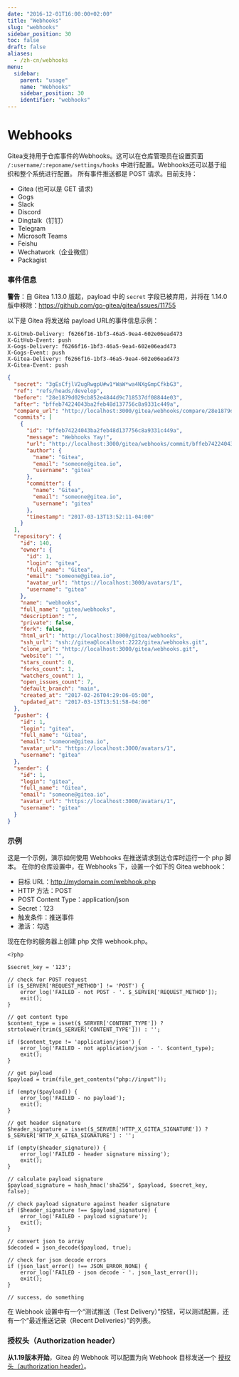 ```yaml
---
date: "2016-12-01T16:00:00+02:00"
title: "Webhooks"
slug: "webhooks"
sidebar_position: 30
toc: false
draft: false
aliases:
  - /zh-cn/webhooks
menu:
  sidebar:
    parent: "usage"
    name: "Webhooks"
    sidebar_position: 30
    identifier: "webhooks"
---
```


# Webhooks

Gitea支持用于仓库事件的Webhooks。这可以在仓库管理员在设置页面 `/:username/:reponame/settings/hooks` 中进行配置。Webhooks还可以基于组织和整个系统进行配置。
所有事件推送都是 POST 请求。目前支持：

- Gitea (也可以是 GET 请求)
- Gogs
- Slack
- Discord
- Dingtalk（钉钉）
- Telegram
- Microsoft Teams
- Feishu
- Wechatwork（企业微信）
- Packagist

### 事件信息

**警告**：自 Gitea 1.13.0 版起，payload 中的 `secret` 字段已被弃用，并将在 1.14.0 版中移除：https://github.com/go-gitea/gitea/issues/11755

以下是 Gitea 将发送给 payload URL的事件信息示例：

```
X-GitHub-Delivery: f6266f16-1bf3-46a5-9ea4-602e06ead473
X-GitHub-Event: push
X-Gogs-Delivery: f6266f16-1bf3-46a5-9ea4-602e06ead473
X-Gogs-Event: push
X-Gitea-Delivery: f6266f16-1bf3-46a5-9ea4-602e06ead473
X-Gitea-Event: push
```

```json
{
  "secret": "3gEsCfjlV2ugRwgpU#w1*WaW*wa4NXgGmpCfkbG3",
  "ref": "refs/heads/develop",
  "before": "28e1879d029cb852e4844d9c718537df08844e03",
  "after": "bffeb74224043ba2feb48d137756c8a9331c449a",
  "compare_url": "http://localhost:3000/gitea/webhooks/compare/28e1879d029cb852e4844d9c718537df08844e03...bffeb74224043ba2feb48d137756c8a9331c449a",
  "commits": [
    {
      "id": "bffeb74224043ba2feb48d137756c8a9331c449a",
      "message": "Webhooks Yay!",
      "url": "http://localhost:3000/gitea/webhooks/commit/bffeb74224043ba2feb48d137756c8a9331c449a",
      "author": {
        "name": "Gitea",
        "email": "someone@gitea.io",
        "username": "gitea"
      },
      "committer": {
        "name": "Gitea",
        "email": "someone@gitea.io",
        "username": "gitea"
      },
      "timestamp": "2017-03-13T13:52:11-04:00"
    }
  ],
  "repository": {
    "id": 140,
    "owner": {
      "id": 1,
      "login": "gitea",
      "full_name": "Gitea",
      "email": "someone@gitea.io",
      "avatar_url": "https://localhost:3000/avatars/1",
      "username": "gitea"
    },
    "name": "webhooks",
    "full_name": "gitea/webhooks",
    "description": "",
    "private": false,
    "fork": false,
    "html_url": "http://localhost:3000/gitea/webhooks",
    "ssh_url": "ssh://gitea@localhost:2222/gitea/webhooks.git",
    "clone_url": "http://localhost:3000/gitea/webhooks.git",
    "website": "",
    "stars_count": 0,
    "forks_count": 1,
    "watchers_count": 1,
    "open_issues_count": 7,
    "default_branch": "main",
    "created_at": "2017-02-26T04:29:06-05:00",
    "updated_at": "2017-03-13T13:51:58-04:00"
  },
  "pusher": {
    "id": 1,
    "login": "gitea",
    "full_name": "Gitea",
    "email": "someone@gitea.io",
    "avatar_url": "https://localhost:3000/avatars/1",
    "username": "gitea"
  },
  "sender": {
    "id": 1,
    "login": "gitea",
    "full_name": "Gitea",
    "email": "someone@gitea.io",
    "avatar_url": "https://localhost:3000/avatars/1",
    "username": "gitea"
  }
}
```

### 示例

这是一个示例，演示如何使用 Webhooks 在推送请求到达仓库时运行一个 php 脚本。
在你的仓库设置中，在 Webhooks 下，设置一个如下的 Gitea webhook：

- 目标 URL：http://mydomain.com/webhook.php
- HTTP 方法：POST
- POST Content Type：application/json
- Secret：123
- 触发条件：推送事件
- 激活：勾选

现在在你的服务器上创建 php 文件 webhook.php。

```
<?php

$secret_key = '123';

// check for POST request
if ($_SERVER['REQUEST_METHOD'] != 'POST') {
    error_log('FAILED - not POST - '. $_SERVER['REQUEST_METHOD']);
    exit();
}

// get content type
$content_type = isset($_SERVER['CONTENT_TYPE']) ? strtolower(trim($_SERVER['CONTENT_TYPE'])) : '';

if ($content_type != 'application/json') {
    error_log('FAILED - not application/json - '. $content_type);
    exit();
}

// get payload
$payload = trim(file_get_contents("php://input"));

if (empty($payload)) {
    error_log('FAILED - no payload');
    exit();
}

// get header signature
$header_signature = isset($_SERVER['HTTP_X_GITEA_SIGNATURE']) ? $_SERVER['HTTP_X_GITEA_SIGNATURE'] : '';

if (empty($header_signature)) {
    error_log('FAILED - header signature missing');
    exit();
}

// calculate payload signature
$payload_signature = hash_hmac('sha256', $payload, $secret_key, false);

// check payload signature against header signature
if ($header_signature !== $payload_signature) {
    error_log('FAILED - payload signature');
    exit();
}

// convert json to array
$decoded = json_decode($payload, true);

// check for json decode errors
if (json_last_error() !== JSON_ERROR_NONE) {
    error_log('FAILED - json decode - '. json_last_error());
    exit();
}

// success, do something
```

在 Webhook 设置中有一个“测试推送（Test Delivery）”按钮，可以测试配置，还有一个“最近推送记录（Recent Deliveries）”的列表。

### 授权头（Authorization header）

**从1.19版本开始**，Gitea 的 Webhook 可以配置为向 Webhook 目标发送一个 [授权头（authorization header）](https://developer.mozilla.org/en-US/docs/Web/HTTP/Headers/Authorization)。
